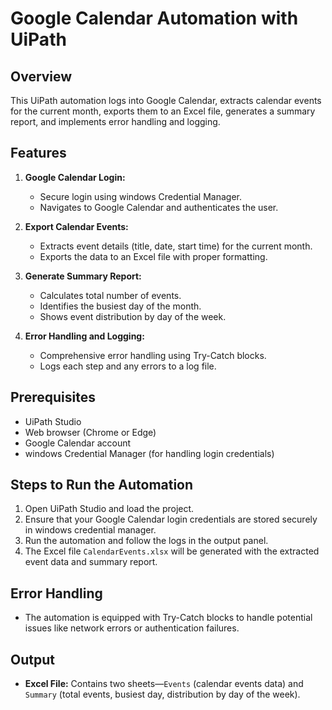 # Google Calendar Automation with UiPath

## Overview

This UiPath automation logs into Google Calendar, extracts calendar events for the current month, exports them to an Excel file, generates a summary report, and implements error handling and logging.

## Features
1. **Google Calendar Login:**
   - Secure login using windows Credential Manager.
   - Navigates to Google Calendar and authenticates the user.
  
2. **Export Calendar Events:**
   - Extracts event details (title, date, start time) for the current month.
   - Exports the data to an Excel file with proper formatting.
  
3. **Generate Summary Report:**
   - Calculates total number of events.
   - Identifies the busiest day of the month.
   - Shows event distribution by day of the week.

4. **Error Handling and Logging:**
   - Comprehensive error handling using Try-Catch blocks.
   - Logs each step and any errors to a log file.

## Prerequisites
- UiPath Studio
- Web browser (Chrome or Edge)
- Google Calendar account
- windows Credential Manager (for handling login credentials)

## Steps to Run the Automation

1. Open UiPath Studio and load the project.
2. Ensure that your Google Calendar login credentials are stored securely in windows credential manager.
3. Run the automation and follow the logs in the output panel.
4. The Excel file `CalendarEvents.xlsx` will be generated with the extracted event data and summary report.
## Error Handling
- The automation is equipped with Try-Catch blocks to handle potential issues like network errors or authentication failures.
## Output
- **Excel File:** Contains two sheets—`Events` (calendar events data) and `Summary` (total events, busiest day, distribution by day of the week).

